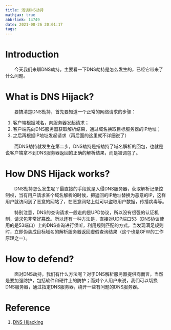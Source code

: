 ```yaml
---
title: 浅谈DNS劫持
mathjax: true
abbrlink: 14749
date: 2021-08-26 20:01:17
tags:
---
```


# Introduction

&emsp;&emsp;今天我们来聊DNS劫持。主要看一下DNS劫持是怎么发生的，已经它带来了什么问题。

<!-- more -->

# What is DNS Hijack?

&emsp;&emsp;要搞清楚DNS劫持，首先要知道一个正常的网络请求的步骤：

1. 客户端根据域名，向服务器发起请求；
2. 客户端先向DNS服务器获取解析结果，通过域名换取目标服务器的IP地址；
3. 之后再根据IP地址发起请求（再后面的这里就不详细说了）

&emsp;&emsp;而DNS劫持就发生在第二步，DNS劫持是指劫持了域名解析的回包，也就是说客户端拿不到DNS服务器返回的正确的解析结果，而是被调包了。

# How DNS Hijack works?

&emsp;&emsp;DNS劫持怎么发生呢？最直接的手段就是入侵DNS服务器，获取解析记录控制权，当有用户请求某个域名解析的时候，把返回的IP地址替换为恶意的IP，这样用户就访问到了恶意的网站了，在恶意网站上就可以盗取用户数据，传播病毒等。

&emsp;&emsp;特别注意，DNS的查询请求一般走的是UPD协议，所以没有很强的认证机制，请求包非常好篡改。所以还有一种方法是，直接对UDP端口53（DNS协议使用的是53端口）上的DNS查询进行侦听，利用规则匹配的方式，当发现满足规则时，立即伪装成目标域名的解析服务器返回虚假查询结果（这个也是GFW的工作原理之一）。

# How to defend?

&emsp;&emsp;面对DNS劫持，我们有什么方法呢？对于DNS解析服务器提供商而言，当然是要加强防护，包括软件和硬件上的防护；而对个人用户来说，我们可以切换DNS服务器，通过指定DNS服务器，绕开一些有问题的DNS服务器。

# Reference

1. [DNS Hijacking](https://www.imperva.com/learn/application-security/dns-hijacking-redirection/)